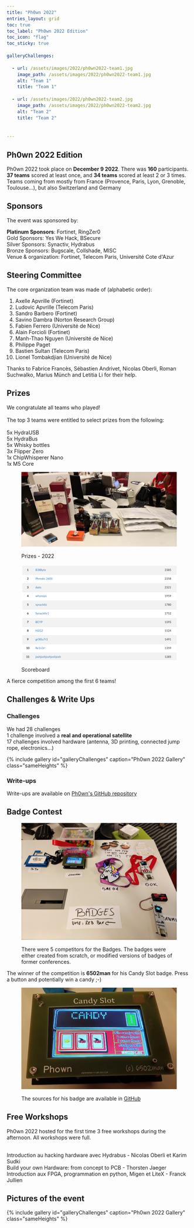 ```yaml
---
title: "Ph0wn 2022"
entries_layout: grid
toc: true
toc_label: "Ph0wn 2022 Edition"
toc_icon: "flag"
toc_sticky: true

galleryChallenges:
  
  - url: /assets/images/2022/ph0wn2022-team1.jpg
    image_path: /assets/images/2022/ph0wn2022-team1.jpg
    alt: "Team 1"
    title: "Team 1"

  - url: /assets/images/2022/ph0wn2022-team2.jpg
    image_path: /assets/images/2022/ph0wn2022-team2.jpg
    alt: "Team 2"
    title: "Team 2"


---
```


## Ph0wn 2022 Edition
<p>
  Ph0wn 2022 took place on <b>December 9 2022</b>. There was <b>160</b> participants.
  <b>37 teams</b> scored at least once, and <b>34 teams</b> scored at least 2 or 3 times.
  Teams coming from mostly from France (Provence, Paris, Lyon, Grenoble, Toulouse...), but also Switzerland and Germany
</p>
           


## Sponsors

The event was sponsored by:
  
  <p>
    <b>Platinum Sponsors</b>: Fortinet, RingZer0
    <br>Gold Sponsors: Yes We Hack, BSecure
    <br>Silver Sponsors: Synactiv, Hydrabus
    <br>Bronze Sponsors: Bugscale, Collshade, MISC
    <br>Venue & organization: Fortinet, Telecom Paris, Universit&eacute; Cote d'Azur
  </p>

## Steering Committee

  <p>
	  The core organization team was made of (alphabetic order): 
  </p>
  <ol>
    <li>Axelle Apvrille (Fortinet)</li>
    <li>Ludovic Apvrille (Telecom Paris)</li>
    <li>Sandro Barbero (Fortinet)</li>
    <li>Savino Dambra (Norton Research Group)</li>
    <li>Fabien Ferrero (Universit&eacute; de Nice)</li>
    <li>Alain Forcioli (Fortinet)</li>
    <li>Manh-Thao Nguyen (Universit&eacute; de Nice)</li>
    <li>Philippe Paget</li>
    <li>Bastien Sultan (Telecom Paris)</li>
    <li>Lionel Tombakdjian (Universit&eacute; de Nice)</li>
  </ol>
  <p>
    Thanks to Fabrice Franc&egrave;s, S&eacute;bastien Andrivet, Nicolas Oberli, Roman Suchwalko, Marius M&#252;nch and Letitia Li for their help.
  </p>

<!-- prizes -->
## Prizes
         
We congratulate all teams who played!<br>
<br>The top 3 teams were entitled to select prizes from the following:<br>
<br>5x HydraUSB
<br>5x HydraBus
<br>5x Whisky bottles
<br>3x Flipper Zero
<br>1x ChipWhisperer Nano
<br>1x M5 Core
<br>

<figure class="align-center">
    <a href="/assets/images/2022/ph0wn2022-prizes.jpg" class="image-popup" title="Winners Prizes">
      <img src="/assets/images/2022/ph0wn2022-prizes.jpg" alt="Prizes - 2022">
    </a>
    <figcaption>
      <p class="text-center">
        Prizes - 2022
      </p>
    </figcaption>
</figure>



<figure class="align-center">
    <a href="/assets/images/2022/ph0wn2022-scoreboard.png" class="image-popup" title="Scoreboard">
      <img src="/assets/images/2022/ph0wn2022-scoreboard.png" alt="Scoreboard">
    </a>
    <figcaption>
    <p class="text-center">
      Scoreboard
    </p>
  </figcaption>
</figure>
A fierce competition among the first 6 teams!



## Challenges & Write Ups
### Challenges
We had 
28 challenges<br>
1 challenge involved a <b>real and operational satellite</b><br>
17 challenges involved hardware (antenna, 3D printing, connected jump rope, electronics...)<br>


{% include gallery id="galleryChallenges" caption="Ph0wn 2022 Gallery" class="sameHeights" %}


### Write-ups 
Write-ups are available on <a href="https://github.com/ph0wn/writeups">Ph0wn's GitHub repository</a>



## Badge Contest


<figure class="align-center">
    <a href="/assets/images/2022/ph0wn2022-allbadges.jpg" class="image-popup" title="All Badges">
      <img src="/assets/images/2022/ph0wn2022-allbadges.jpg" alt="All Badges">
    </a>
    <figcaption>
      <p class="text-center">
        There were 5 competitors for the Badges. The badges were either created from scratch, or modified versions of badges of former conferences.
      </p>
    </figcaption>
</figure>

<p>
  The winner of the competition is <b>6502man</b> for his Candy Slot badge. Press a button and potentially win a candy ;-)
</p>

<figure class="align-center">
    <a href="/assets/images/2022/ph0wn2022-badge6502.png" class="image-popup" title="Badge 6502">
      <img src="/assets/images/2022/ph0wn2022-badge6502.png" alt="Badge 6502">
    </a>
    <figcaption>
      <p class="text-center">
        The sources for his badge are available in <a href="https://github.com/ph0wn/writeups/tree/master/2022/badges/slot-machine">GitHub</a>
      </p>
    </figcaption>
</figure>

	  


<!-- - Workshops -->
## Free Workshops
Ph0wn 2022 hosted for the first time 3 free workshops during the afternoon. All workshops were full.

<br>Introduction au hacking hardware avec Hydrabus - Nicolas Oberli et Karim Sudki
<br>Build your own Hardware: from concept to PCB - Thorsten Jaeger 
<br>Introduction aux FPGA, programmation en python, Migen et LiteX - Franck Jullien 
     
		 

<!-- Pictures -->

## Pictures of the event

{% include gallery id="galleryChallenges" caption="Ph0wn 2022 Gallery" class="sameHeights" %}
    



